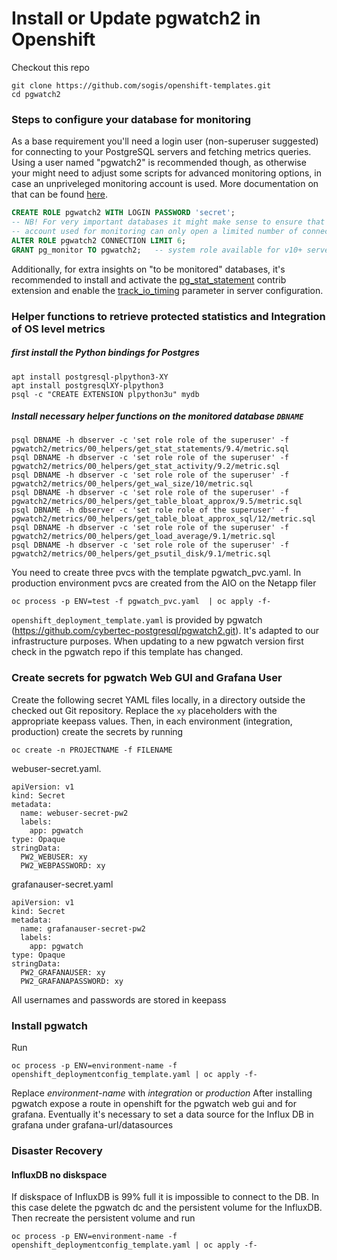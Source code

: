 # Install or Update pgwatch2 in Openshift
Checkout this repo 
```
git clone https://github.com/sogis/openshift-templates.git
cd pgwatch2
```
### Steps to configure your database for monitoring

As a base requirement you'll need a login user (non-superuser suggested) for connecting to your PostgreSQL servers and fetching metrics queries.
Using a user named "pgwatch2" is recommended though, as otherwise your might need to adjust some scripts for advanced monitoring options,
in case an unpriveleged monitoring account is used.  More documentation on that can be found [here](https://pgwatch2.readthedocs.io/en/latest/preparing_databases.html).

```sql
CREATE ROLE pgwatch2 WITH LOGIN PASSWORD 'secret';
-- NB! For very important databases it might make sense to ensure that the user
-- account used for monitoring can only open a limited number of connections (there are according checks in code also though)
ALTER ROLE pgwatch2 CONNECTION LIMIT 6;
GRANT pg_monitor TO pgwatch2;   -- system role available for v10+ servers to reduce superuser usage
```

Additionally, for extra insights on "to be monitored" databases, it's recommended to install and activate the [pg_stat_statement](https://www.postgresql.org/docs/12/pgstatstatements.html)
contrib extension and enable the [track_io_timing](https://www.postgresql.org/docs/current/static/runtime-config-statistics.html#GUC-TRACK-IO-TIMING)
parameter in server configuration.

### Helper functions to retrieve protected statistics and Integration of OS level metrics
##### first install the Python bindings for Postgres
```
apt install postgresql-plpython3-XY
apt install postgresqlXY-plpython3
psql -c "CREATE EXTENSION plpython3u" mydb
```
##### Install necessary helper functions on the monitored database `DBNAME`
```
psql DBNAME -h dbserver -c 'set role role of the superuser' -f pgwatch2/metrics/00_helpers/get_stat_statements/9.4/metric.sql
psql DBNAME -h dbserver -c 'set role role of the superuser' -f pgwatch2/metrics/00_helpers/get_stat_activity/9.2/metric.sql
psql DBNAME -h dbserver -c 'set role role of the superuser' -f pgwatch2/metrics/00_helpers/get_wal_size/10/metric.sql
psql DBNAME -h dbserver -c 'set role role of the superuser' -f pgwatch2/metrics/00_helpers/get_table_bloat_approx/9.5/metric.sql
psql DBNAME -h dbserver -c 'set role role of the superuser' -f pgwatch2/metrics/00_helpers/get_table_bloat_approx_sql/12/metric.sql
psql DBNAME -h dbserver -c 'set role role of the superuser' -f pgwatch2/metrics/00_helpers/get_load_average/9.1/metric.sql
psql DBNAME -h dbserver -c 'set role role of the superuser' -f pgwatch2/metrics/00_helpers/get_psutil_disk/9.1/metric.sql
```
You need to create three pvcs with the template pgwatch_pvc.yaml. In production environment pvcs are created from the AIO on the Netapp filer 
``` 
oc process -p ENV=test -f pgwatch_pvc.yaml  | oc apply -f-
```
`openshift_deployment_template.yaml` is provided by pgwatch (https://github.com/cybertec-postgresql/pgwatch2.git). It's adapted to our infrastructure purposes.
When updating to a new pgwatch version first check in the pgwatch repo if this template has changed.

### Create secrets for pgwatch Web GUI and Grafana User
Create the following secret YAML files locally, in a directory outside the checked out Git repository. Replace the `xy` placeholders with the appropriate keepass values. Then, in each environment (integration, production) create the secrets by running
```
oc create -n PROJECTNAME -f FILENAME
```
webuser-secret.yaml.
```
apiVersion: v1
kind: Secret
metadata:
  name: webuser-secret-pw2
  labels:
    app: pgwatch
type: Opaque
stringData:
  PW2_WEBUSER: xy
  PW2_WEBPASSWORD: xy
```
grafanauser-secret.yaml
```
apiVersion: v1
kind: Secret
metadata:
  name: grafanauser-secret-pw2
  labels:
    app: pgwatch
type: Opaque
stringData:
  PW2_GRAFANAUSER: xy
  PW2_GRAFANAPASSWORD: xy
```
All usernames and passwords are stored in keepass
### Install pgwatch
Run
```
oc process -p ENV=environment-name -f openshift_deploymentconfig_template.yaml | oc apply -f-
```
Replace *environment-name* with *integration* or *production*
After installing pgwatch expose a route in openshift for the pgwatch web gui and for grafana. Eventually it's necessary to set a data source for the Influx DB in grafana under grafana-url/datasources

### Disaster Recovery

#### InfluxDB no diskspace
If diskspace of InfluxDB is 99% full it is impossible to connect to the DB. In this case delete the pgwatch dc and the persistent volume for the InfluxDB.
Then recreate the persistent volume and run 
```
oc process -p ENV=environment-name -f openshift_deploymentconfig_template.yaml | oc apply -f-
```


